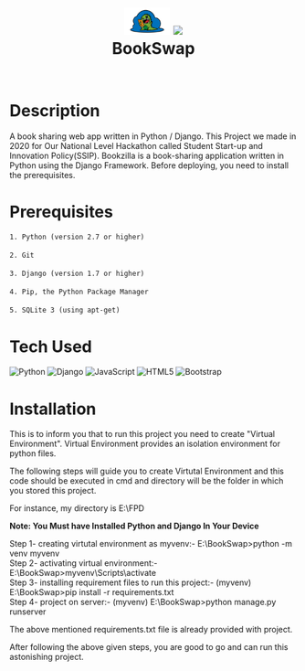 <div align="center">
      <h1> <img src="https://raw.githubusercontent.com/lsgdefault/BookSwap/main/static/img/BookSwap.png" width="80px"> <img src="https://indrashiluniversity.edu.in/images/IIF-SSIP%20Logo%20holo.png" width="80px"><br/>BookSwap</h1>
     </div>
<p align="center"> <a href="https://github.com/lsgdefault" target="_blank"><img alt="" src="https://img.shields.io/badge/Website-EA4C89?style=normal&logo=dribbble&logoColor=white" style="vertical-align:center" /></a> <a href="https://twitter.com/default_yt_" target="_blank"><img alt="" src="https://img.shields.io/badge/Twitter-1DA1F2?style=normal&logo=twitter&logoColor=white" style="vertical-align:center" /></a> <a href="https://www.instagram.com/kaivalya_ahir" target="_blank"><img alt="" src="https://img.shields.io/badge/Instagram-E4405F?style=normal&logo=instagram&logoColor=white" style="vertical-align:center" /></a> <a href="https://www.linkedin.com/in/kaivalya-ahir/" target="_blank"><img alt="" src="https://img.shields.io/badge/LinkedIn-0077B5?style=normal&logo=linkedin&logoColor=white" style="vertical-align:center" /></a> </p>

# Description
A book sharing web app written in Python / Django.
This Project we made in 2020 for Our National Level Hackathon called Student Start-up and Innovation Policy(SSIP).
Bookzilla is a book-sharing application written in Python using the Django Framework. Before deploying, you need to install the prerequisites.

# Prerequisites

	1. Python (version 2.7 or higher)

	2. Git

	3. Django (version 1.7 or higher)

	4. Pip, the Python Package Manager 

	5. SQLite 3 (using apt-get)


# Tech Used
 ![Python](https://img.shields.io/badge/python-3670A0?style=for-the-badge&logo=python&logoColor=ffdd54) ![Django](https://img.shields.io/badge/django-%23092E20.svg?style=for-the-badge&logo=django&logoColor=white) ![JavaScript](https://img.shields.io/badge/javascript-%23323330.svg?style=for-the-badge&logo=javascript&logoColor=%23F7DF1E) ![HTML5](https://img.shields.io/badge/html5-%23E34F26.svg?style=for-the-badge&logo=html5&logoColor=white) ![Bootstrap](https://img.shields.io/badge/bootstrap-%23563D7C.svg?style=for-the-badge&logo=bootstrap&logoColor=white)
      
# Installation

This is to inform you that to run this project you need to create "Virtual Environment". Virtual Environment provides an isolation environment for python files.

The following steps will guide you to create Virtutal Environment and this code should be executed in cmd and directory will be the folder in which you stored this project.
	
For instance, my directory is E:\FPD

**Note: You Must have Installed Python and Django In Your Device**

Step 1- creating virtutal environment as myvenv:- E:\BookSwap>python -m venv myvenv \
Step 2- activating virtual environment:- E:\BookSwap>myvenv\Scripts\activate \
Step 3- installing requirement files to run this project:- (myvenv) E:\BookSwap>pip install -r requirements.txt \
Step 4- project on server:- (myvenv) E:\BookSwap>python manage.py runserver 

The above mentioned requirements.txt file is already provided with project.

After following the above given steps, you are good to go and can run this astonishing project.
    
